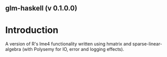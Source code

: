 ## glm-haskell (v 0.1.0.0)

# Introduction
A version of R's lme4 functionality written using hmatrix and sparse-linear-algebra (with Polysemy for IO, error and logging effects).
